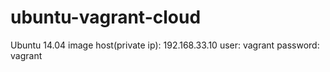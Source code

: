 ubuntu-vagrant-cloud
====================

Ubuntu 14.04 image
host(private ip): 192.168.33.10
user: vagrant
password: vagrant
